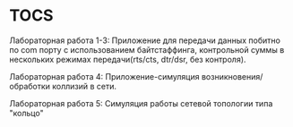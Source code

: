 # TOCS

Лабораторная работа 1-3: Приложение для передачи данных побитно по com порту с использованием байтстаффинга, контрольной суммы в нескольких режимах передачи(rts/cts, dtr/dsr, без контроля).

Лабораторная работа 4: Приложение-симуляция возникновения/обработки коллизий в сети.

Лабораторная работа 5: Симуляция работы сетевой топологии типа "кольцо"
